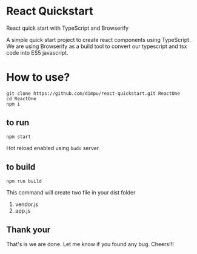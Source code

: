 # React Quickstart
React quick start with TypeScript and Browserify


A simple quick start project to create react components using TypeScript. 
We are using Browserify as a build tool to convert our typescript and tsx code into ES5 javascript.

# How to use?

```shell
git clone https://github.com/dimpu/react-quickstart.git ReactOne
cd ReactOne
npm i
```

## to run

```shell
npm start
```
Hot reload enabled using `budo` server.


## to build
```shell
npm run build
```
This command will create two file in your dist folder
1) vendor.js
2) app.js


## Thank your

That's is we are done. Let me know if you found any bug.
Cheers!!!

